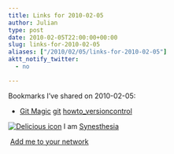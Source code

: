 ```yaml
---
title: Links for 2010-02-05
author: Julian
type: post
date: 2010-02-05T22:00:00+00:00
slug: links-for-2010-02-05 
aliases: ["/2010/02/05/links-for-2010-02-05"]
aktt_notify_twitter:
  - no

---
```

Bookmarks I&#8217;ve shared on 2010-02-05:

  * [Git Magic][1] 
    [git][2] [howto_versioncontrol][3] </li> </ul> 
    
    <p class="deliciouslink">
      <a href="https://del.icio.us/synesthesia" title="See all my bookmarks on del.icio.us"><img src="https://www.synesthesia.co.uk/images/deliciousicon.jpg" alt="Delicious icon" /></a>&nbsp;I am <a href="https://del.icio.us/synesthesia" title="See all my bookmarks on del.icio.us">Synesthesia</a>
    </p>
    
    <p class="deliciouslink">
      <a href="https://del.icio.us/network?add=synesthesia" title="Add me to your del.icio.us network"><img src="https://www.synesthesia.co.uk/images/add.gif" alt="" /></a>&nbsp;<a href="https://del.icio.us/network?add=synesthesia" title="Add me to your del.icio.us network">Add me to your network</a>
    </p>

 [1]: https://www-cs-students.stanford.edu/~blynn/gitmagic
 [2]: https://delicious.com/synesthesia/git
 [3]: https://delicious.com/synesthesia/howto_versioncontrol